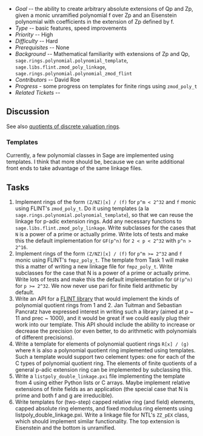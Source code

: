 
* _Goal_ -- the ability to create arbitrary absolute extensions of Qp and Zp, given a monic unramified polynomial f over Zp and an Eisenstein polynomial with coefficients in the extension of Zp defined by f. 
* _Type_ -- basic features, speed improvements 
* _Priority_ -- High 
* _Difficulty_ -- Hard 
* _Prerequisites_ -- None 
* _Background_ -- Mathematical familiarity with extensions of Zp and Qp, `sage.rings.polynomial.polynomial_template`, `sage.libs.flint.zmod_poly_linkage`, `sage.rings.polynomial.polynomial_zmod_flint` 
* _Contributors_ -- David Roe 
* _Progress_ - some progress on templates for finite rings using `zmod_poly_t` 
* _Related Tickets_ --  

## Discussion

See also <a href="/padics/QuoDVRs">quotients of discrete valuation rings</a>. 


### Templates

Currently, a few polynomial classes in Sage are implemented using templates.  I think that more should be, because we can write additional front ends to take advantage of the same linkage files.   


## Tasks

1. Implement rings of the form `(Z/NZ)[x] / (f)` for `p^m < 2^32` and `f` monic using FLINT's `zmod_poly_t`.  Do it using templates (a la `sage.rings.polynomial.polynomial_template`), so that we can reuse the linkage for p-adic extension rings.  Add any necessary functions to `sage.libs.flint.zmod_poly_linkage`.  Write subclasses for the cases that `N` is a power of a prime or actually prime.  Write lots of tests and make this the default implementation for `GF(p^n)` for `2 < p < 2^32` with `p^n > 2^16`. 
1. Implement rings of the form `(Z/NZ)[x] / (f)` for `p^m >= 2^32` and `f` monic using FLINT's `fmpz_poly_t`.  The template from Task 1 will make this a matter of writing a new linkage file for `fmpz_poly_t`.  Write subclasses for the case that N is a power of a prime or actually prime.  Write lots of tests and make this the default implementation for `GF(p^n)` for `p >= 2^32`.  We now never use pari for finite field arithmetic by default. 
1. Write an API for a <a href="/padics/pAdicFLINT">FLINT library</a> that would implement the kinds of polynomial quotient rings from 1 and 2.  Jan Tuitman and Sebastian Pancratz have expressed interest in writing such a library (aimed at p ~ 11 and prec ~ 1000), and it would be great if we could easily plug their work into our template.  This API should include the ability to increase or decrease the precision (or even better, to do arithmetic with polynomials of different precisions). 
1. Write a template for elements of polynomial quotient rings `R[x] / (g)` where `R` is also a polynomial quotient ring implemented using templates.  Such a template would support two celement types: one for each of the C types of polynomial quotient ring.  The elements of finite quotients of a general p-adic extension ring can be implemented by subclassing this. 
1. Write a `listpoly_double_linkage.pxi` file implementing the template from 4 using either Python lists or C arrays.  Maybe implement relative extensions of finite fields as an application (the special case that N is prime and both f and g are irreducible). 
1. Write templates for (two-step) capped relative ring (and field) elements, capped absolute ring elements, and fixed modulus ring elements using listpoly_double_linkage.pxi.  Write a linkage file for NTL's `ZZ_pEX` class, which should implement similar functionality.  The top extension is Eisenstein and the bottom is unramified. 